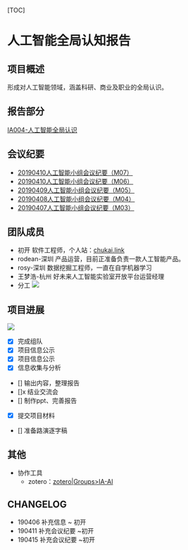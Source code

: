 [TOC]
# 人工智能全局认知报告
## 项目概述
形成对人工智能领域，涵盖科研、商业及职业的全局认识。
## 报告部分
[IA004-人工智能全局认识](IA004-人工智能全局认识_final.md)
## 会议纪要  
-  [20190410人工智能小组会议纪要（M07）](meetingMinutes/20190410-meeting-7.md)
-  [20190410人工智能小组会议纪要（M06）](meetingMinutes/20190410-meeting-6.md)
-  [20190409人工智能小组会议纪要（M05）](meetingMinutes/20190409-meeting-5.md)
- [20190408人工智能小组会议纪要（M04）](meetingMinutes/20190408-meeting-4.md)
- [20190407人工智能小组会议纪要（M03）](meetingMinutes//20190407-meeting-3.md)  
## 团队成员
- 初开
软件工程师，个人站：[chukai.link](http://chukai.link)
- rodean-深圳
产品运营，目前正准备负责一款人工智能产品。
- rosy-深圳
数据挖掘工程师，一直在自学机器学习
- 王梦浩-杭州
好未来人工智能实验室开放平台运营经理
- 分工
![](http://img.chukai.pro/bitcron/2019-04-07-135428.jpg)
## 项目进展
![](http://img.chukai.pro/bitcron/2019-04-07-135500.jpg)
- [x] 完成组队
- [x] 项目信息公示
- [x] 项目信息公示
- [x] 信息收集与分析
- [] 输出内容，整理报告
- []x 结业交流会
- [] 制作ppt、完善报告
- [x] 提交项目材料
- [] 准备路演逐字稿



## 其他
- 协作工具
    - zotero：[zotero|Groups>IA-AI](https://www.zotero.org/groups/2307357/ia-ai)

## CHANGELOG
- 190406 补充信息 ~ 初开
- 190411  补充会议纪要 ~初开
- 190415  补充会议纪要 ~初开



